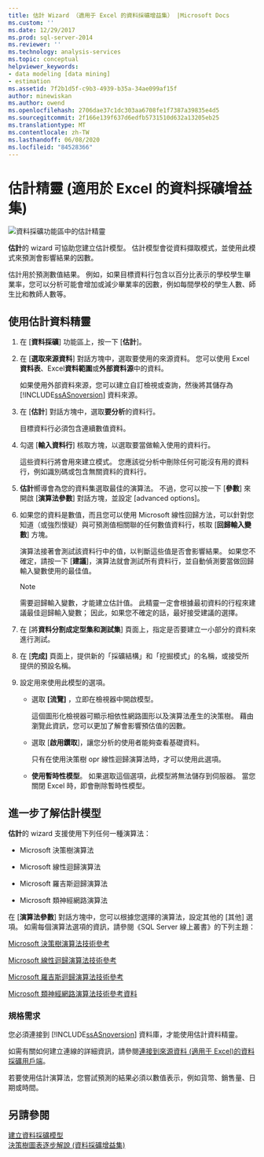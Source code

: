```yaml
---
title: 估計 Wizard （適用于 Excel 的資料採礦增益集） |Microsoft Docs
ms.custom: ''
ms.date: 12/29/2017
ms.prod: sql-server-2014
ms.reviewer: ''
ms.technology: analysis-services
ms.topic: conceptual
helpviewer_keywords:
- data modeling [data mining]
- estimation
ms.assetid: 7f2b1d5f-c9b3-4939-b35a-34ae099af15f
author: minewiskan
ms.author: owend
ms.openlocfilehash: 2706dae37c1dc303aa6708fe1f7387a39835e4d5
ms.sourcegitcommit: 2f166e139f637d6edfb5731510d632a13205eb25
ms.translationtype: MT
ms.contentlocale: zh-TW
ms.lasthandoff: 06/08/2020
ms.locfileid: "84528366"
---
```

# <a name="estimate-wizard-data-mining-add-ins-for-excel"></a>估計精靈 (適用於 Excel 的資料採礦增益集)
  ![資料採礦功能區中的估計精靈](media/dmc-estimate.gif "資料採礦功能區中的估計精靈")  
  
 **估計**的 wizard 可協助您建立估計模型。 估計模型會從資料擷取模式，並使用此模式來預測會影響結果的因數。  
  
 估計用於預測數值結果。 例如，如果目標資料行包含以百分比表示的學校學生畢業率，您可以分析可能會增加或減少畢業率的因數，例如每間學校的學生人數、師生比和教師人數等。  
  
## <a name="using-the-estimate-data-wizard"></a>使用估計資料精靈  
  
1.  在 [**資料採礦**] 功能區上，按一下 [**估計**]。  
  
2.  在 [**選取來源資料**] 對話方塊中，選取要使用的來源資料。 您可以使用 Excel**資料表**、Excel**資料範圍**或**外部資料源**中的資料。  
  
     如果使用外部資料來源，您可以建立自訂檢視或查詢，然後將其儲存為 [!INCLUDE[ssASnoversion](../includes/ssasnoversion-md.md)] 資料來源。  
  
3.  在 [**估計**] 對話方塊中，選取**要分析**的資料行。  
  
     目標資料行必須包含連續數值資料。  
  
4.  勾選 [**輸入資料行**] 核取方塊，以選取要當做輸入使用的資料行。  
  
     這些資料行將會用來建立模式。 您應該從分析中刪除任何可能沒有用的資料行，例如識別碼或包含無關資料的資料行。  
  
5.  **估計**嚮導會為您的資料集選取最佳的演算法。 不過，您可以按一下 [**參數**] 來開啟 [**演算法參數**] 對話方塊，並設定 [advanced options]。  
  
6.  如果您的資料是數值，而且您可以使用 Microsoft 線性回歸方法，可以針對您知道（或強烈懷疑）與可預測值相關聯的任何數值資料行，核取 [**回歸輸入變數**] 方塊。  
  
     演算法接著會測試該資料行中的值，以判斷這些值是否會影響結果。 如果您不確定，請按一下 [**建議**]，演算法就會測試所有資料行，並自動偵測要當做回歸輸入變數使用的最佳值。  
  
    > [!NOTE]  
    >  需要迴歸輸入變數，才能建立估計值。 此精靈一定會根據最初資料的行程來建議最佳迴歸輸入變數； 因此，如果您不確定的話，最好接受建議的選擇。  
  
7.  在 [將**資料分割成定型集和測試集**] 頁面上，指定是否要建立一小部分的資料來進行測試。  
  
8.  在 [**完成]** 頁面上，提供新的「採礦結構」和「挖掘模式」的名稱，或接受所提供的預設名稱。  
  
9. 設定用來使用此模型的選項。  
  
    -   選取 **[流覽]** ，立即在檢視器中開啟模型。  
  
         這個圖形化檢視器可顯示相依性網路圖形以及演算法產生的決策樹。 藉由瀏覽此資訊，您可以更加了解會影響預估值的因數。  
  
    -   選取 [**啟用鑽取**]，讓您分析的使用者能夠查看基礎資料。  
  
         只有在使用決策樹 opr 線性迴歸演算法時，才可以使用此選項。  
  
    -   **使用暫時性模型**。 如果選取這個選項，此模型將無法儲存到伺服器。 當您關閉 Excel 時，即會刪除暫時性模型。  
  
## <a name="more-about-estimation-models"></a>進一步了解估計模型  
 **估計**的 wizard 支援使用下列任何一種演算法：  
  
-   Microsoft 決策樹演算法  
  
-   Microsoft 線性迴歸演算法  
  
-   Microsoft 羅吉斯迴歸演算法  
  
-   Microsoft 類神經網路演算法  
  
 在 [**演算法參數**] 對話方塊中，您可以根據您選擇的演算法，設定其他的 [其他] 選項。 如需每個演算法選項的資訊，請參閱《SQL Server 線上叢書》的下列主題：  
  
 [Microsoft 決策樹演算法技術參考](data-mining/microsoft-decision-trees-algorithm-technical-reference.md)  
  
 [Microsoft 線性迴歸演算法技術參考](data-mining/microsoft-linear-regression-algorithm-technical-reference.md)  
  
 [Microsoft 羅吉斯迴歸演算法技術參考](data-mining/microsoft-logistic-regression-algorithm-technical-reference.md)  
  
 [Microsoft 類神經網路演算法技術參考資料](data-mining/microsoft-neural-network-algorithm-technical-reference.md)  
  
### <a name="requirements"></a>規格需求  
 您必須連接到 [!INCLUDE[ssASnoversion](../includes/ssasnoversion-md.md)] 資料庫，才能使用估計資料精靈。  
  
 如需有關如何建立連線的詳細資訊，請參閱[連接到來源資料 &#40;適用于 Excel&#41;的資料採礦用戶端](connect-to-source-data-data-mining-client-for-excel.md)。  
  
 若要使用估計演算法，您嘗試預測的結果必須以數值表示，例如貨幣、銷售量、日期或時間。  
  
## <a name="see-also"></a>另請參閱  
 [建立資料採礦模型](creating-a-data-mining-model.md)   
 [決策樹圖表逐步解說 &#40;資料採礦增益集&#41;](decision-tree-diagram-walkthrough-data-mining-add-ins.md)  
  
  
